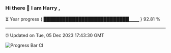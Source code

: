 ### Hi there 👋 I am Harry , 

⏳ Year progress { ███████████████████████████▁▁▁ } 92.81 %

---

⏰ Updated on Tue, 05 Dec 2023 17:43:30 GMT

![Progress Bar CI](https://github.com/duykhang68/duykhang68/workflows/Progress%20Bar%20CI/badge.svg)
